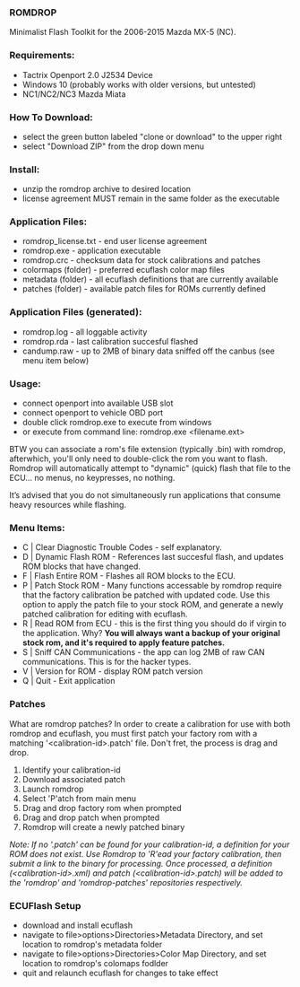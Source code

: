 ### ROMDROP
Minimalist Flash Toolkit for the 2006-2015 Mazda MX-5 (NC).

### Requirements:
* Tactrix Openport 2.0 J2534 Device
* Windows 10 (probably works with older versions, but untested)
* NC1/NC2/NC3 Mazda Miata

### How To Download:
* select the green button labeled "clone or download" to the upper right
* select "Download ZIP" from the drop down menu

### Install:
* unzip the romdrop archive to desired location
* license agreement MUST remain in the same folder as the executable

### Application Files:
* romdrop_license.txt - end user license agreement
* romdrop.exe - application executable
* romdrop.crc - checksum data for stock calibrations and patches 
* colormaps (folder) - preferred ecuflash color map files
* metadata (folder) - all ecuflash definitions that are currently available
* patches (folder) - available patch files for ROMs currently defined

### Application Files (generated):
* romdrop.log - all loggable activity
* romdrop.rda - last calibration succesful flashed 
* candump.raw - up to 2MB of binary data sniffed off the canbus (see menu item below)

### Usage:
* connect openport into available USB slot
* connect openport to vehicle OBD port 
* double click romdrop.exe to execute from windows
* or execute from command line: romdrop.exe <filename.ext>

BTW you can associate a rom's file extension (typically .bin) with romdrop, afterwhich, you'll only need to double-click the rom you want to flash. Romdrop will automatically attempt to "dynamic" (quick) flash that file to the ECU... no menus, no keypresses, no nothing.

It’s advised that you do not simultaneously run applications that consume heavy resources while flashing.

### Menu Items:
* C | Clear Diagnostic Trouble Codes - self explanatory.
* D | Dynamic Flash ROM - References last succesful flash, and updates ROM blocks that have changed.
* F | Flash Entire ROM - Flashes all ROM blocks to the ECU.
* P | Patch Stock ROM - Many functions accessable by romdrop require that the factory calibration be patched with updated code. Use this option to apply the patch file to your stock ROM, and generate a newly patched calibration for editing with ecuflash.
* R | Read ROM from ECU - this is the first thing you should do if virgin to the application. Why? **You will always want a backup of your original stock rom, and it's required to apply feature patches.**
* S | Sniff CAN Communications - the app can log 2MB of raw CAN communications. This is for the hacker types.
* V | Version for ROM - display ROM patch version
* Q | Quit - Exit application

### Patches
What are romdrop patches? In order to create a calibration for use with both romdrop and ecuflash, you must first patch your factory rom with a matching '&lt;calibration-id&gt;.patch' file. Don't fret, the process is drag and drop.

1. Identify your calibration-id
2. Download associated patch
3. Launch romdrop
4. Select 'P'atch from main menu
5. Drag and drop factory rom when prompted
6. Drag and drop patch when prompted
7. Romdrop will create a newly patched binary

_Note: If no '.patch' can be found for your calibration-id, a definition for your ROM does not exist. Use Romdrop to 'R'ead your factory calibration, then submit a link to the binary for processing. Once processed, a definition (&lt;calibration-id&gt;.xml) and patch (&lt;calibration-id&gt;.patch) will be added to the 'romdrop' and 'romdrop-patches' repositories respectively._

### ECUFlash Setup
* download and install ecuflash
* navigate to file>options>Directories>Metadata Directory, and set location to romdrop's metadata folder
* navigate to file>options>Directories>Color Map Directory, and set location to romdrop's colomaps fodlder 
* quit and relaunch ecuflash for changes to take effect

